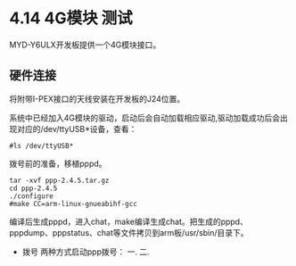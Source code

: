 # 4.14 4G模块 测试


MYD-Y6ULX开发板提供一个4G模块接口。

## 硬件连接

将附带I-PEX接口的天线安装在开发板的J24位置。


系统中已经加入4G模块的驱动，启动后会自动加载相应驱动,驱动加载成功后会出现对应的/dev/ttyUSB*设备，查看：
```
#ls /dev/ttyUSB*

```
拨号前的准备，移植pppd。


```
tar -xvf ppp-2.4.5.tar.gz
cd ppp-2.4.5
./configure
#make CC=arm-linux-gnueabihf-gcc

```
编译后生成pppd，进入chat，make编译生成chat。把生成的pppd、pppdump、pppstatus、chat等文件拷贝到arm板/usr/sbin/目录下。

* 拨号
两种方式启动ppp拨号：
一.
二.
